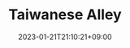 ---
title: "Taiwanese Alley"
date: 2023-01-21T21:10:21+09:00
tags: ["japan", "tokyo", "yokohama", "chinatown", "alley", "nightlife", "red", "urban_scenery", "lights"]
location: "横浜中華街、東京都 (Yokohama Chinatown, Tōkyō)"
imageUrl: "https://files.yfxu.net/DSCF5613_4c2eb1a38a876e383bbe85463de47ba0.jpg"
width: 2870
height: 4310
---